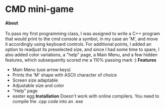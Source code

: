# CMD mini-game
**About**
<br><br>To pass my first programming class, I was assigned to write a C++ program that would print to the cmd console a symbol, in my case an 'M',  and move it accordingly using keyboard controls. For additional points, I added an option to readjust its preselected size, and since I had some time to spare, I also added color variations, a "help" page, a Main Menu, and a few hidden features, which subsequently scored me a 110% passing mark :)
<be><be>**Features**
- Main Menu (use arrow keys)
- Prints the 'M' shape with ASCII character of choice
- Screen size adaptable
- Adjustable size and color
- "Help" page
- easter egg
<be><be>**Installation**
<be><be>Doesn't work with online compilers. You need to compile the .cpp code into an .exe
